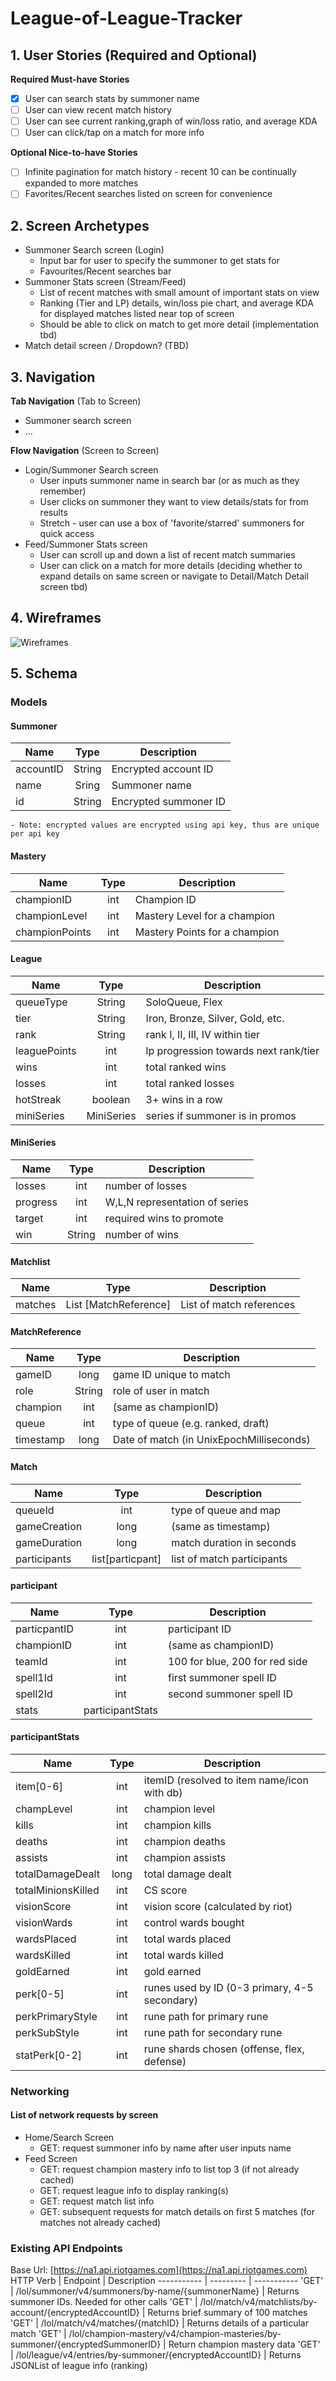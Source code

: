 # League-of-League-Tracker

## 1. User Stories (Required and Optional)

**Required Must-have Stories**

 * [x] User can search stats by summoner name
 * [ ] User can view recent match history 
 * [ ] User can see current ranking,graph of win/loss ratio, and average KDA
 * [ ] User can click/tap on a match for more info

**Optional Nice-to-have Stories**

 * [ ] Infinite pagination for match history - recent 10 can be continually expanded to more matches
 * [ ] Favorites/Recent searches listed on screen for convenience

## 2. Screen Archetypes

 * Summoner Search screen (Login)
   * Input bar for user to specify the summoner to get stats for
   * Favourites/Recent searches bar
 * Summoner Stats screen (Stream/Feed)
   * List of recent matches with small amount of important stats on view
   * Ranking (Tier and LP) details, win/loss pie chart, and average KDA for displayed matches listed near top of screen
   * Should be able to click on match to get more detail (implementation tbd) 
 * Match detail screen / Dropdown? (TBD) 

## 3. Navigation

**Tab Navigation** (Tab to Screen)

 * Summoner search screen
 * ...

**Flow Navigation** (Screen to Screen)

 * Login/Summoner Search screen
   * User inputs summoner name in search bar (or as much as they remember)
   * User clicks on summoner they want to view details/stats for from results
   * Stretch - user can use a box of 'favorite/starred' summoners for quick access
 * Feed/Summoner Stats screen
   * User can scroll up and down a list of recent match summaries
   * User can click on a match for more details (deciding whether to expand details on same screen or navigate to Detail/Match Detail screen tbd)

## 4. Wireframes
<img src='https://github.com/Breakout-Room-2/lol-tracker/blob/master/wireframes.jpg' title='Wireframes' width='' alt='Wireframes' />

## 5. Schema

### Models

#### Summoner
Name      | Type      | Description
--------- | :-------: | -----------
accountID | String    | Encrypted account ID
name      | Sring     | Summoner name
id        | String    | Encrypted summoner ID
    - Note: encrypted values are encrypted using api key, thus are unique per api key

#### Mastery
Name          | Type  | Description
------------- | :---: | -----------
championID    | int   | Champion ID
championLevel | int   | Mastery Level for a champion
championPoints| int   | Mastery Points for a champion

#### League
 Name           | Type          | Description
 -------------- | :-----------: | -----------
 queueType      | String        | SoloQueue, Flex
 tier           | String        | Iron, Bronze, Silver, Gold, etc.
 rank           | String        | rank I, II, III, IV within tier
 leaguePoints   | int           | lp progression towards next rank/tier
 wins           | int           | total ranked wins
 losses         | int           | total ranked losses
 hotStreak      | boolean       | 3+ wins in a row
 miniSeries     | MiniSeries    | series if summoner is in promos

#### MiniSeries
 Name       | Type      | Description
 ---------- | :-------: | -----------
 losses     | int       | number of losses
 progress   | int       | W,L,N representation of series
 target     | int       | required wins to promote
 win        | String    | number of wins
 
#### Matchlist
Name      | Type                      | Description
--------- | :-----------------------: | -----------
matches   | List [MatchReference]     | List of match references

#### MatchReference
Name      | Type      | Description
--------- | :-------: | -----------
gameID    | long      | game ID unique to match
role      | String    | role of user in match 
champion  | int       | (same as championID)
queue     | int       | type of queue (e.g. ranked, draft)
timestamp | long      | Date of match (in UnixEpochMilliseconds)

#### Match
Name          | Type                  | Description
------------- | :-------------------: | -----------
queueId       | int                   | type of queue and map
gameCreation  | long                  | (same as timestamp)
gameDuration  | long                  | match duration in seconds
participants  | list[particpant]      | list of match participants

#### participant
Name          | Type                  | Description
------------- | :-------------------: | -----------
particpantID  | int                   | participant ID
championID    | int                   | (same as championID)
teamId        | int                   | 100 for blue, 200 for red side
spell1Id      | int                   | first summoner spell ID
spell2Id      | int                   | second summoner spell ID
stats         | participantStats      | 

#### participantStats
Name                | Type                  | Description
-------------       | :-------------------: | -----------
item[0-6]           | int                   | itemID (resolved to item name/icon with db)
champLevel          | int                   | champion level
kills               | int                   | champion kills
deaths              | int                   | champion deaths
assists             | int                   | champion assists
totalDamageDealt    | long                  | total damage dealt
totalMinionsKilled  | int                   | CS score
visionScore         | int                   | vision score (calculated by riot)
visionWards         | int                   | control wards bought
wardsPlaced         | int                   | total wards placed
wardsKilled         | int                   | total wards killed
goldEarned          | int                   | gold earned
perk[0-5]           | int                   | runes used by ID (0-3 primary, 4-5 secondary)
perkPrimaryStyle    | int                   | rune path for primary rune
perkSubStyle        | int                   | rune path for secondary rune
statPerk[0-2]       | int                   | rune shards chosen (offense, flex, defense)

### Networking

#### List of network requests by screen
- Home/Search Screen
  - GET: request summoner info by name after user inputs name
- Feed Screen
  - GET: request champion mastery info to list top 3 (if not already cached) 
  - GET: request league info to display ranking(s)
  - GET: request match list info
  - GET: subsequent requests for match details on first 5 matches (for matches not already cached)

### Existing API Endpoints
Base Url: [https://na1.api.riotgames.com](https://na1.api.riotgames.com)
HTTP Verb   | Endpoint  | Description
----------- | --------- | -----------
'GET'       | /lol/summoner/v4/summoners/by-name/{summonerName} | Returns summoner IDs. Needed for other calls
'GET'       | /lol/match/v4/matchlists/by-account/{encryptedAccountID} | Returns brief summary of 100 matches
'GET'       | /lol/match/v4/matches/{matchID}   | Returns details of a particular match
'GET'       | /lol/champion-mastery/v4/champion-masteries/by-summoner/{encryptedSummonerID} | Return champion mastery data
'GET'       | /lol/league/v4/entries/by-summoner/{encryptedAccountID}   | Returns JSONList of league info (ranking)
